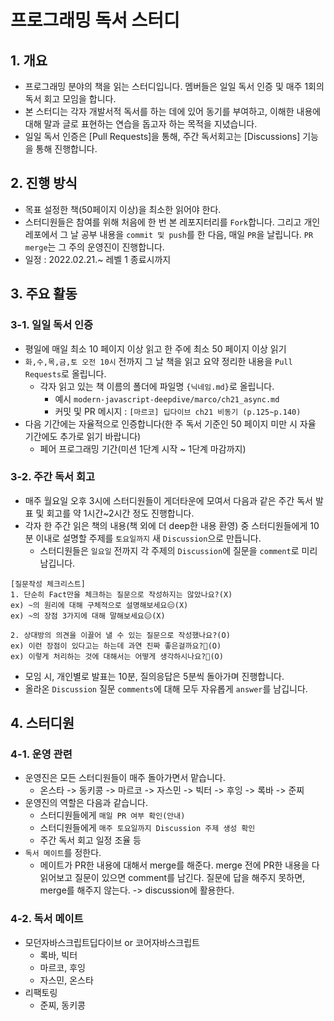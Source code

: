 # 프로그래밍 독서 스터디

## 1. 개요
- 프로그래밍 분야의 책을 읽는 스터디입니다. 멤버들은 일일 독서 인증 및 매주 1회의 독서 회고 모임을 합니다.
- 본 스터디는 각자 개발서적 독서를 하는 데에 있어 동기를 부여하고, 이해한 내용에 대해 말과 글로 표현하는 연습을 돕고자 하는 목적을 지녔습니다.
- 일일 독서 인증은 [Pull Requests]을 통해, 주간 독서회고는 [Discussions] 기능을 통해 진행합니다. 

## 2. 진행 방식
- 목표 설정한 책(50페이지 이상)을 최소한 읽어야 한다. 
- 스터디원들은 참여를 위해 처음에 한 번 본 레포지터리를 `Fork`합니다. 그리고 개인 레포에서 그 날 공부 내용을 `commit 및 push`를 한 다음, 매일 `PR`을 날립니다. `PR merge`는 그 주의 운영진이 진행합니다.
- 일정 : 2022.02.21.~ 레벨 1 종료시까지
## 3. 주요 활동
### 3-1. 일일 독서 인증
- 평일에 매일 최소 10 페이지 이상 읽고 한 주에 최소 50 페이지 이상 읽기  
- `화,수,목,금,토 오전 10시` 전까지 그 날 책을 읽고 요약 정리한 내용을 `Pull Requests`로 올립니다.
  - 각자 읽고 있는 책 이름의 폴더에 파일명 `{닉네임.md}`로 올립니다.
    - 예시 `modern-javascript-deepdive/marco/ch21_async.md`
    - 커밋 및 PR 메시지 : `[마르코] 딥다이브 ch21 비동기 (p.125~p.140)`
- 다음 기간에는 자율적으로 인증합니다(한 주 독서 기준인 50 페이지 미만 시 자율 기간에도 추가로 읽기 바랍니다)
  - 페어 프로그래밍 기간(미션 1단계 시작 ~ 1단계 마감까지)
### 3-2. 주간 독서 회고
- 매주 월요일 오후 3시에 스터디원들이 게더타운에 모여서 다음과 같은 주간 독서 발표 및 회고를 약 1시간~2시간 정도 진행합니다.
- 각자 한 주간 읽은 책의 내용(책 외에 더 deep한 내용 환영) 중 스터디원들에게 10분 이내로 설명할 주제를 `토요일까지` 새 `Discussion`으로 만듭니다.
  - 스터디원들은 `일요일` 전까지 각 주제의 `Discussion`에 질문을 `comment`로 미리 남깁니다.  
```
[질문작성 체크리스트]
1. 단순히 Fact만을 체크하는 질문으로 작성하지는 않았나요?(X)
ex) ~의 원리에 대해 구체적으로 설명해보세요😑(X)
ex) ~의 장점 3가지에 대해 말해보세요😑(X)

2. 상대방의 의견을 이끌어 낼 수 있는 질문으로 작성했나요?(O)
ex) 이런 장점이 있다고는 하는데 과연 진짜 좋은걸까요?🤔(O)
ex) 이렇게 처리하는 것에 대해서는 어떻게 생각하시나요?🤔(O)
```
- 모임 시, 개인별로 발표는 10분, 질의응답은 5분씩 돌아가며 진행합니다.
- 올라온 `Discussion` 질문 `comments`에 대해 모두 자유롭게 `answer`를 남깁니다. 
## 4. 스터디원
### 4-1. 운영 관련
- 운영진은 모든 스터디원들이 매주 돌아가면서 맡습니다.
  - 온스타 -> 동키콩 -> 마르코 -> 자스민 -> 빅터 -> 후잉 -> 록바 -> 준찌   
- 운영진의 역할은 다음과 같습니다.
  - 스터디원들에게 `매일 PR 여부 확인(안내)` 
  - 스터디원들에게 `매주 토요일까지 Discussion 주제 생성 확인`
  - 주간 독서 회고 일정 조율 등
- `독서 메이트`를 정한다.
  - 메이트가 PR한 내용에 대해서 merge를 해준다. merge 전에 PR한 내용을 다 읽어보고 질문이 있으면 comment를 남긴다. 질문에 답을 해주지 못하면, merge를 해주지 않는다. -> discussion에 활용한다.


### 4-2. 독서 메이트
- 모던자바스크립트딥다이브 or 코어자바스크립트
  - 록바, 빅터  
  - 마르코, 후잉
  - 자스민, 온스타
- 리팩토링
  - 준찌, 동키콩
